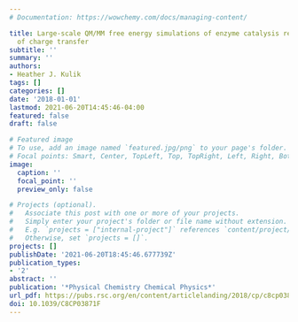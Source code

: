 ```yaml
---
# Documentation: https://wowchemy.com/docs/managing-content/

title: Large-scale QM/MM free energy simulations of enzyme catalysis reveal the influence
  of charge transfer
subtitle: ''
summary: ''
authors:
- Heather J. Kulik
tags: []
categories: []
date: '2018-01-01'
lastmod: 2021-06-20T14:45:46-04:00
featured: false
draft: false

# Featured image
# To use, add an image named `featured.jpg/png` to your page's folder.
# Focal points: Smart, Center, TopLeft, Top, TopRight, Left, Right, BottomLeft, Bottom, BottomRight.
image:
  caption: ''
  focal_point: ''
  preview_only: false

# Projects (optional).
#   Associate this post with one or more of your projects.
#   Simply enter your project's folder or file name without extension.
#   E.g. `projects = ["internal-project"]` references `content/project/deep-learning/index.md`.
#   Otherwise, set `projects = []`.
projects: []
publishDate: '2021-06-20T18:45:46.677739Z'
publication_types:
- '2'
abstract: ''
publication: '*Physical Chemistry Chemical Physics*'
url_pdf: https://pubs.rsc.org/en/content/articlelanding/2018/cp/c8cp03871f
doi: 10.1039/C8CP03871F
---
```

